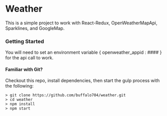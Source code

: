 # Weather

This is a simple project to work with React-Redux, OpenWeatherMapApi, Sparklines, and GoogleMap.

### Getting Started

You will need to set an environment variable { openweather_appid : #### } for the api call to work.

#### Familiar with Git?
Checkout this repo, install dependencies, then start the gulp process with the following:

```
> git clone https://github.com/buffalo704/weather.git
> cd weather
> npm install
> npm start
```
